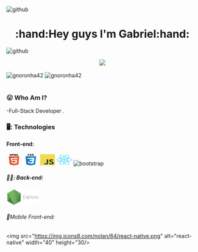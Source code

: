 ![github](https://user-images.githubusercontent.com/57417305/81239377-13bd3c00-8fdb-11ea-9567-30a27becb1bf.gif)

<h1 align="center"> :hand:Hey guys I'm Gabriel:hand: </h1>

![github](https://user-images.githubusercontent.com/57417305/81239377-13bd3c00-8fdb-11ea-9567-30a27becb1bf.gif)

<div>
<p align="center">
  <a href="https://www.linkedin.com/in/gabriel-noronha-2b6568191/">
    <img src="https://img.shields.io/badge/-LinkedIn-blue?style=flat-square&logo=Linkedin&logoColor=white&link=https://www.linkedin.com/in/alencar-dev/">
  </a>
 
  
              
</div>

<div>
 <img height="165em" src="https://github-readme-stats.vercel.app/api?username=gnoronha42&show_icons=true&theme=dracula&title_color=ff6e96&text_color=ffffff&bg_color=282a36&cache_seconds=1800&locale=en" alt="gnoronha42" />
 <img height="165em" src="https://github-readme-stats.vercel.app/api/top-langs?username=gnoronha42&show_icons=true&theme=dracula&title_color=ff6e96&text_color=ffffff&bg_color=282a36&locale=en&layout=compact" alt="gnoronha42" /><br><br>
 </div>
  
 
### :stuck_out_tongue: Who Am I?
-Full-Stack Developer .
 
### 🖥️: Technologies	 
 
#### Front-end:
<div>
<img src="https://raw.githubusercontent.com/devicons/devicon/master/icons/html5/html5-original-wordmark.svg" alt="html5" width="40" height="30"/> 
<img src="https://raw.githubusercontent.com/devicons/devicon/master/icons/css3/css3-original-wordmark.svg" alt="css3" width="40" height="30"/>
<img src="https://raw.githubusercontent.com/devicons/devicon/master/icons/javascript/javascript-original.svg" alt="javascript" width="40" height="30"/>
<img src="https://raw.githubusercontent.com/devicons/devicon/master/icons/react/react-original.svg" alt="react" width="40" height="30"/>
<img src="https://raw.githubusercontent.com/jmnote/z-icons/master/svg/bootstrap.svg" alt="bootstrap" width="40" height="30"/>  
 
</div>

#####  👩‍💻: Back-end:
<div>
<img height="40" src="https://raw.githubusercontent.com/github/explore/80688e429a7d4ef2fca1e82350fe8e3517d3494d/topics/nodejs/nodejs.png">
<img height="40" src="https://raw.githubusercontent.com/github/explore/80688e429a7d4ef2fca1e82350fe8e3517d3494d/topics/express/express.png">
</div>



###### :iphone:Mobile Front-end:

<img src="https://img.icons8.com/nolan/64/react-native.png"  alt="react-native" width="40" height="30/>
        




